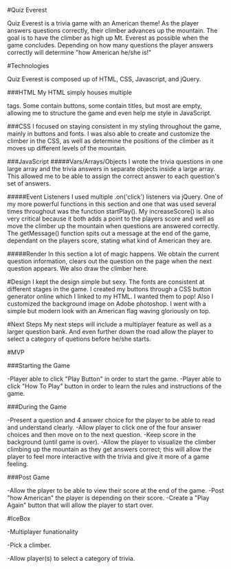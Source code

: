 #Quiz Everest

Quiz Everest is a trivia game with an American theme! As the player answers questions correctly, their climber advances up the mountain. The goal is to have the climber as high up Mt. Everest as possible when the game concludes. Depending on how many questions the player answers correctly will determine "how American he/she is!"

#Technologies

Quiz Everest is composed up of HTML, CSS, Javascript, and jQuery. 

###HTML
My HTML simply houses multiple <div> tags. Some contain buttons, some contain titles, but most are empty, allowing me to structure the game and even help me style in JavaScript.

###CSS
I focused on staying consistent in my styling throughout the game, mainly in buttons and fonts. I was also able to create and customize the climber in the CSS, as well as determine the positions of the climber as it moves up different levels of the mountain.

###JavaScript
#####Vars/Arrays/Objects
I wrote the trivia questions in one large array and the trivia answers in separate objects inside a large array. This allowed me to be able to assign the correct answer to each question's set of answers.

#####Event Listeners
I used multiple .on('click') listeners via jQuery. One of my more powerful functions in this section and one that was used several times throughout was the function startPlay(). My increaseScore() is also very critical because it both adds a point to the players score and well as move the climber up the mountain when questions are answered correctly. The getMessage() function spits out a message at the end of the game, dependant on the players score, stating what kind of American they are.

#####Render
In this section a lot of magic happens. We obtain the current question information, clears out the question on the page when the next question appears. We also draw the climber here.


#Design
I kept the design simple but sexy. The fonts are consistent at different stages in the game. I created my buttons through a CSS button generator online which I linked to my HTML. I wanted them to pop! Also I customized the background image on Adobe photoshop. I went with a simple but modern look with an American flag waving gloriously on top.

#Next Steps
My next steps will include a multiplayer feature as well as a larger question bank. And even further down the road allow the player to select a category of quetions before he/she starts.


#MVP

###Starting the Game

-Player able to click "Play Button" in order to start the game.
-Player able to click "How To Play" button in order to learn the rules and instructions of the game.

###During the Game

-Present a question and 4 answer choice for the player to be able to read and understand clearly. 
-Allow player to click one of the four answer choices and then move on to the next question.
-Keep score in the background (until game is over).
-Allow the player to visualize the climber climbing up the mountain as they get answers correct; this will allow the player to feel more interactive with the trivia and give it more of a game feeling.

###Post Game

-Allow the player to be able to view their score at the end of the game.
-Post "how American" the player is depending on their score.
-Create a "Play Again" button that will allow the player to start over.


#IceBox 

-Multiplayer funationality

-Pick a climber.

-Allow player(s) to select a category of trivia.
